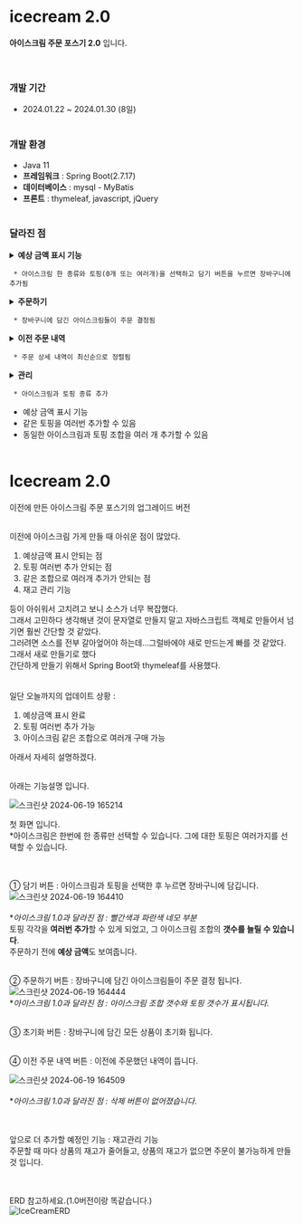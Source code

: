 # icecream 2.0
**아이스크림 주문 포스기 2.0** 입니다.<br><br><br>

### 개발 기간
* 2024.01.22 ~ 2024.01.30 (8일)<br><br>

### 개발 환경
* Java 11
* **프레임워크** : Spring Boot(2.7.17)
* **데이터베이스** : mysql - MyBatis
* **프론트** : thymeleaf, javascript, jQuery<br><br>

### 달라진 점
<details><summary><b>예상 금액 표시 기능</b></summary>
  <div>
    <img src="icecream/WebContent/스크린샷 2024-06-12 145442.png">
  </div>
</details>

     * 아이스크림 한 종류와 토핑(0개 또는 여러개)을 선택하고 담기 버튼을 누르면 장바구니에 추가됨
     
<details><summary><b>주문하기</b></summary>
  <div>
    <img src="icecream/WebContent/스크린샷 2024-06-12 150051.png">
  </div>
</details>

     * 장바구니에 담긴 아이스크림들이 주문 결정됨

<details><summary><b>이전 주문 내역</b></summary>
  <div>
    <img src="icecream/WebContent/스크린샷 2024-06-12 150413.png">
  </div>
</details>

     * 주문 상세 내역이 최신순으로 정렬됨

<details><summary><b>관리</b></summary>
  <div>
    <img src="icecream/WebContent/스크린샷 2024-06-12 150640.png">
  </div>
</details>

     * 아이스크림과 토핑 종류 추가




* 예상 금액 표시 기능
* 같은 토핑을 여러번 추가할 수 있음
* 동일한 아이스크림과 토핑 조합을 여러 개 추가할 수 있음<br><br>



























# Icecream 2.0
이전에 만든 아이스크림 주문 포스기의 업그레이드 버전<br><br>

이전에 아이스크림 가게 만들 때 아쉬운 점이 많았다.<br>
1. 예상금액 표시 안되는 점
2. 토핑 여러번 추가 안되는 점
3. 같은 조합으로 여러개 추가가 안되는 점
4. 재고 관리 기능<br>

등이 아쉬워서 고치려고 보니 소스가 너무 복잡했다.<br>
그래서 고민하다 생각해낸 것이 문자열로 만들지 말고 자바스크립트 객체로 만들어서 넘기면 훨씬 간단할 것 같았다.<br>
그러려면 소스를 전부 갈아엎어야 하는데...그럴바에야 새로 만드는게 빠를 것 같았다.<br>
그래서 새로 만들기로 했다<br>
간단하게 만들기 위해서 Spring Boot와 thymeleaf를 사용했다.<br><br><br>
일단 오늘까지의 업데이트 상황 : 
1. 예상금액 표시 완료
2. 토핑 여러번 추가 가능
3. 아이스크림 같은 조합으로 여러개 구매 가능

아래서 자세히 설명하겠다.<br><br>


아래는 기능설명 입니다.

![스크린샷 2024-06-19 165214](https://github.com/tyt9/IcecreamUpgraded/assets/143326223/1b714722-3d49-4004-90fd-dd48c4d5da98)<br>

첫 화면 입니다.<br>
*아이스크림은 한번에 한 종류만 선택할 수 있습니다. 그에 대한 토핑은 여러가지를 선택할 수 있습니다.<br><br><br>

① 담기 버튼 : 아이스크림과 토핑을 선택한 후 누르면 장바구니에 담깁니다.
![스크린샷 2024-06-19 164410](https://github.com/tyt9/IcecreamUpgraded/assets/143326223/c53f57fd-2da5-4a6b-92ff-49936ae515e8)<br><br>
**아이스크림 1.0과 달라진 점 : 빨간색과 파란색 네모 부분*<br>
토핑 각각을 **여러번 추가**할 수 있게 되었고, 그 아이스크림 조합의 **갯수를 늘릴 수 있습니다**.<br>
주문하기 전에 **예상 금액**도 보여줍니다.<br><br>

② 주문하기 버튼 : 장바구니에 담긴 아이스크림들이 주문 결정 됩니다.
![스크린샷 2024-06-19 164444](https://github.com/tyt9/IcecreamUpgraded/assets/143326223/dbded6d4-c6e1-4ba2-a0dd-e060827b6c3c)<br>
**아이스크림 1.0과 달라진 점 : 아이스크림 조합 갯수와 토핑 갯수가 표시됩니다*.<br><br>

③ 초기화 버튼 : 장바구니에 담긴 모든 상품이 초기화 됩니다.<br><br>

④ 이전 주문 내역 버튼 : 이전에 주문했던 내역이 뜹니다.<br>

![스크린샷 2024-06-19 164509](https://github.com/tyt9/IcecreamUpgraded/assets/143326223/808c082c-02a0-4215-8f50-6746397203a6)<br><br>
**아이스크림 1.0과 달라진 점 : 삭제 버튼이 없어졌습니다*.<br><br><br>

앞으로 더 추가할 예정인 기능 : 재고관리 기능<br>
주문할 때 마다 상품의 재고가 줄어들고, 상품의 재고가 없으면 주문이 불가능하게 만들 것 입니다.<br><br><br>

ERD 참고하세요.(1.0버전이랑 똑같습니다.)<br>
![IceCreamERD](https://github.com/tyt9/IcecreamUpgraded/assets/143326223/c364a6a0-ce6e-45d5-a1ea-a17c4733f5e1)










